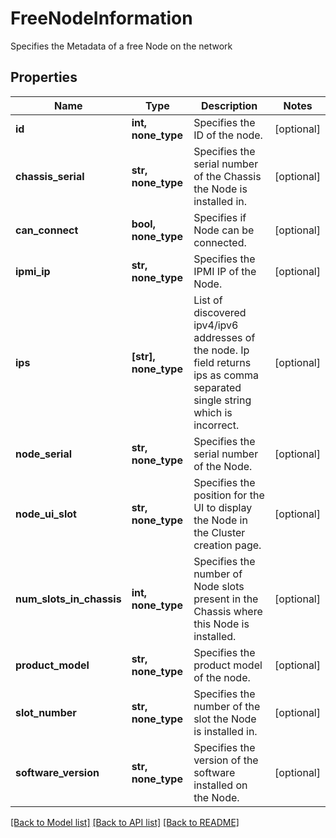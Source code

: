 # FreeNodeInformation

Specifies the Metadata of a free Node on the network

## Properties
Name | Type | Description | Notes
------------ | ------------- | ------------- | -------------
**id** | **int, none_type** | Specifies the ID of the node. | [optional] 
**chassis_serial** | **str, none_type** | Specifies the serial number of the Chassis the Node is installed in. | [optional] 
**can_connect** | **bool, none_type** | Specifies if Node can be connected. | [optional] 
**ipmi_ip** | **str, none_type** | Specifies the IPMI IP of the Node. | [optional] 
**ips** | **[str], none_type** | List of discovered ipv4/ipv6 addresses of the node. Ip field returns ips as comma separated single string which is incorrect. | [optional] 
**node_serial** | **str, none_type** | Specifies the serial number of the Node. | [optional] 
**node_ui_slot** | **str, none_type** | Specifies the position for the UI to display the Node in the Cluster creation page. | [optional] 
**num_slots_in_chassis** | **int, none_type** | Specifies the number of Node slots present in the Chassis where this Node is installed. | [optional] 
**product_model** | **str, none_type** | Specifies the product model of the node. | [optional] 
**slot_number** | **str, none_type** | Specifies the number of the slot the Node is installed in. | [optional] 
**software_version** | **str, none_type** | Specifies the version of the software installed on the Node. | [optional] 

[[Back to Model list]](../README.md#documentation-for-models) [[Back to API list]](../README.md#documentation-for-api-endpoints) [[Back to README]](../README.md)


